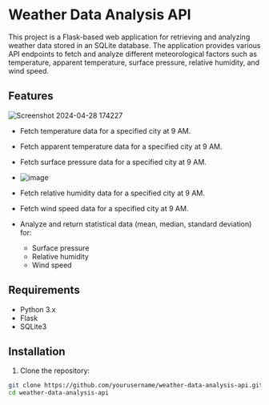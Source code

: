 # Weather Data Analysis API

This project is a Flask-based web application for retrieving and analyzing weather data stored in an SQLite database. The application provides various API endpoints to fetch and analyze different meteorological factors such as temperature, apparent temperature, surface pressure, relative humidity, and wind speed.

## Features
![Screenshot 2024-04-28 174227](https://github.com/lsvishaal/Weather-Analysis/assets/62366204/745d4042-36e6-4751-afb2-0549c54ce2b6)


- Fetch temperature data for a specified city at 9 AM.
- Fetch apparent temperature data for a specified city at 9 AM.
- Fetch surface pressure data for a specified city at 9 AM.
- ![image](https://github.com/lsvishaal/Weather-Analysis/assets/62366204/5955251c-38f4-4e92-bf41-8484e02315ab)

- Fetch relative humidity data for a specified city at 9 AM.
- Fetch wind speed data for a specified city at 9 AM.
- Analyze and return statistical data (mean, median, standard deviation) for:
  - Surface pressure
  - Relative humidity
  - Wind speed
 
  

## Requirements

- Python 3.x
- Flask
- SQLite3

## Installation

1. Clone the repository:

```bash
git clone https://github.com/yourusername/weather-data-analysis-api.git
cd weather-data-analysis-api



